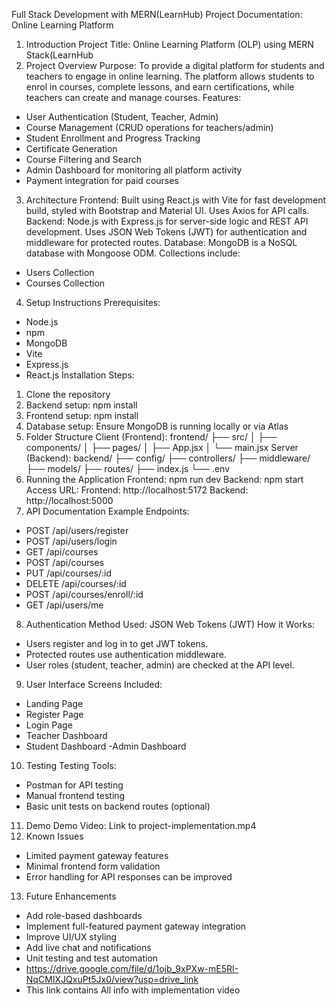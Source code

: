 Full Stack Development with MERN(LearnHub)
Project Documentation: Online Learning Platform
1. Introduction
Project Title: Online Learning Platform (OLP) using MERN Stack(LearnHub
2. Project Overview
Purpose:
To provide a digital platform for students and teachers to engage in online learning. The
platform allows students to enrol in courses, complete lessons, and earn certifications,
while teachers can create and manage courses.
Features:
- User Authentication (Student, Teacher, Admin)
- Course Management (CRUD operations for teachers/admin)
- Student Enrollment and Progress Tracking
- Certificate Generation
- Course Filtering and Search
- Admin Dashboard for monitoring all platform activity
- Payment integration for paid courses
3. Architecture
Frontend:
Built using React.js with Vite for fast development build, styled with Bootstrap and Material
UI. Uses Axios for API calls.
Backend:
Node.js with Express.js for server-side logic and REST API development. Uses JSON Web
Tokens (JWT) for authentication and middleware for protected routes.
Database:
MongoDB is a NoSQL database with Mongoose ODM. Collections include:
- Users Collection
- Courses Collection
4. Setup Instructions
Prerequisites:
- Node.js
- npm
- MongoDB
- Vite
- Express.js
- React.js
Installation Steps:
1. Clone the repository
2. Backend setup: npm install
3. Frontend setup: npm install
4. Database setup: Ensure MongoDB is running locally or via Atlas
5. Folder Structure
Client (Frontend):
frontend/
├── src/
│ ├── components/
│ ├── pages/
│ ├── App.jsx
│ └── main.jsx
Server (Backend):
backend/
├── config/
├── controllers/
├── middleware/
├── models/
├── routes/
├── index.js
└── .env
6. Running the Application
Frontend:
npm run dev
Backend:
npm start
Access URL:
Frontend: http://localhost:5172
Backend: http://localhost:5000
7. API Documentation
Example Endpoints:
- POST /api/users/register
- POST /api/users/login
- GET /api/courses
- POST /api/courses
- PUT /api/courses/:id
- DELETE /api/courses/:id
- POST /api/courses/enroll/:id
- GET /api/users/me
8. Authentication
Method Used:
JSON Web Tokens (JWT)
How it Works:
- Users register and log in to get JWT tokens.
- Protected routes use authentication middleware.
- User roles (student, teacher, admin) are checked at the API level.
9. User Interface
Screens Included:
- Landing Page
- Register Page
- Login Page
- Teacher Dashboard
- Student Dashboard
-Admin Dashboard
10. Testing
Testing Tools:
- Postman for API testing
- Manual frontend testing
- Basic unit tests on backend routes (optional)
11. Demo
Demo Video: Link to project-implementation.mp4
12. Known Issues
- Limited payment gateway features
- Minimal frontend form validation
- Error handling for API responses can be improved
13. Future Enhancements
- Add role-based dashboards
- Implement full-featured payment gateway integration
- Improve UI/UX styling
- Add live chat and notifications
- Unit testing and test automation
- https://drive.google.com/file/d/1ojb_9xPXw-mE5RI-NqCMIXJQxuPt5Jx0/view?usp=drive_link
- This link contains All info with implementation video
  
